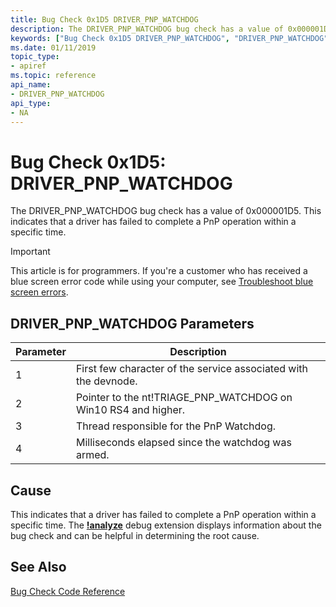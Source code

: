 ```yaml
---
title: Bug Check 0x1D5 DRIVER_PNP_WATCHDOG
description: The DRIVER_PNP_WATCHDOG bug check has a value of 0x000001D5. A system wide watchdog has expired. This indicates that driver has failed to complete a PnP operation within a specific time.
keywords: ["Bug Check 0x1D5 DRIVER_PNP_WATCHDOG", "DRIVER_PNP_WATCHDOG"]
ms.date: 01/11/2019
topic_type:
- apiref
ms.topic: reference
api_name:
- DRIVER_PNP_WATCHDOG
api_type:
- NA
---
```


# Bug Check 0x1D5: DRIVER\_PNP\_WATCHDOG

The DRIVER\_PNP\_WATCHDOG bug check has a value of 0x000001D5. This indicates that a driver has failed to complete a PnP operation within a specific time.

> [!IMPORTANT]
> This article is for programmers. If you're a customer who has received a blue screen error code while using your computer, see [Troubleshoot blue screen errors](https://www.windows.com/stopcode).

 

## DRIVER\_PNP\_WATCHDOG Parameters

|Parameter|Description|
|-------- |---------- |
|1| First few character of the service associated with the devnode.|
|2| Pointer to the nt!TRIAGE_PNP_WATCHDOG on Win10 RS4 and higher. |
|3| Thread responsible for the PnP Watchdog.|
|4| Milliseconds elapsed since the watchdog was armed. |


## Cause

This indicates that a driver has failed to complete a PnP operation within a specific time. The [**!analyze**](../debuggercmds/-analyze.md) debug extension displays information about the bug check and can be helpful in determining the root cause.


## See Also

[Bug Check Code Reference](bug-check-code-reference2.md)

